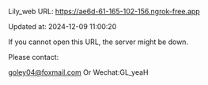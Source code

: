 Lily_web URL: https://ae6d-61-165-102-156.ngrok-free.app

Updated at: 2024-12-09 11:00:20

If you cannot open this URL, the server might be down.

Please contact: 

goley04@foxmail.com Or Wechat:GL_yeaH